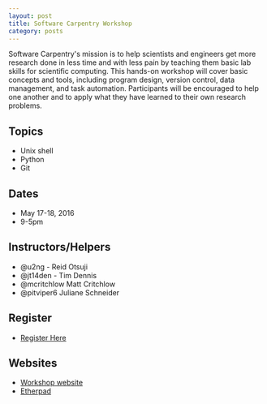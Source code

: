 ```yaml
---
layout: post
title: Software Carpentry Workshop
category: posts
---
```


Software Carpentry's mission is to help scientists and engineers get more research done in less time and with less pain by teaching them basic lab skills for scientific computing. This hands-on workshop will cover basic concepts and tools, including program design, version control, data management, and task automation. Participants will be encouraged to help one another and to apply what they have learned to their own research problems.

## Topics 

* Unix shell
* Python
* Git 

## Dates

* May 17-18, 2016
* 9-5pm 

## Instructors/Helpers

* @u2ng - Reid Otsuji
* @jt14den - Tim Dennis 
* @mcritchlow Matt Critchlow
* @pitviper6 Juliane Schneider

## Register 

* [Register Here](http://ucsd.libcal.com/event/2561343) 

## Websites

* [Workshop website](http://ucsdlib.github.io/2016-05-17-ucsd/)
* [Etherpad](http://pad.software-carpentry.org/2016-05-17-ucsd)

